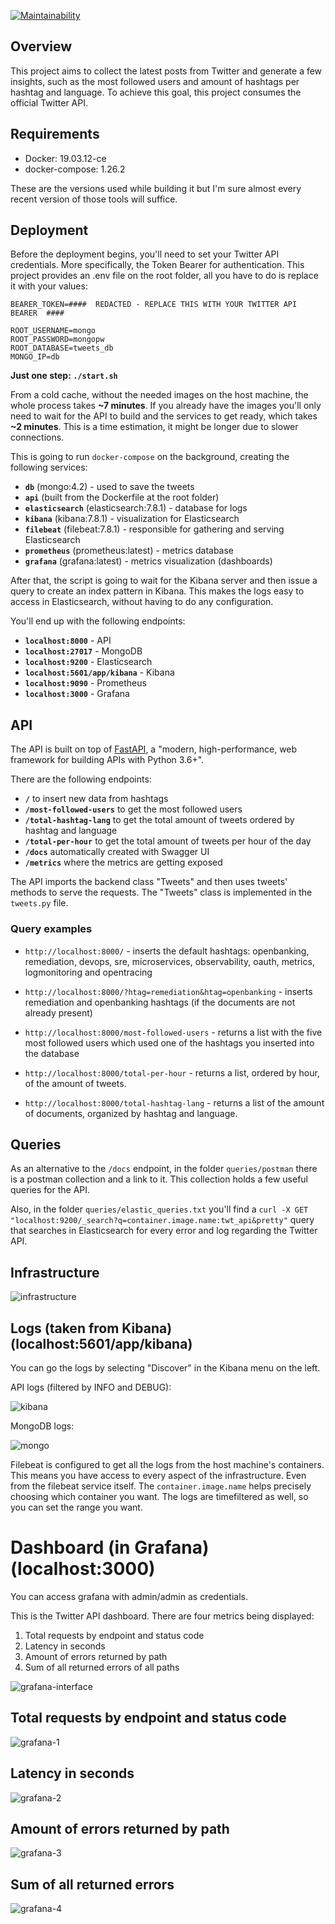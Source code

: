 [![Maintainability](https://api.codeclimate.com/v1/badges/288b07ca2e93e3f88195/maintainability)](https://codeclimate.com/github/tre-ta/twitter-api/maintainability)

## Overview
This project aims to collect the latest posts from Twitter and generate a few
insights, such as the most followed users and amount of hashtags per hashtag and
language. To achieve this goal, this project consumes the official Twitter API.

## Requirements 

* Docker: 19.03.12-ce
* docker-compose: 1.26.2

These are the versions used while building it but I'm sure almost every recent 
version of those tools will suffice.

## Deployment

Before the deployment begins, you'll need to set your Twitter API credentials.
More specifically, the Token Bearer for authentication. This project provides an
.env file on the root folder, all you have to do is replace it with your values:

```
BEARER_TOKEN=####  REDACTED - REPLACE THIS WITH YOUR TWITTER API BEARER  ####

ROOT_USERNAME=mongo
ROOT_PASSWORD=mongopw
ROOT_DATABASE=tweets_db
MONGO_IP=db
```


**Just one step: `./start.sh`**

From a cold cache, without the needed images on the host machine, the whole
process takes **~7 minutes**. If you already have the images you'll only need 
to wait for the API to build and the services to get ready, which takes 
**~2 minutes**. This is a time estimation, it might be longer due to slower 
connections.


This is going to run `docker-compose` on the background, creating the following
services:

* **`db`** (mongo:4.2) - used to save the tweets
* **`api`** (built from the Dockerfile at the root folder)
* **`elasticsearch`** (elasticsearch:7.8.1) - database for logs
* **`kibana`** (kibana:7.8.1) - visualization for Elasticsearch
* **`filebeat`** (filebeat:7.8.1) - responsible for gathering and serving
    Elasticsearch
* **`prometheus`** (prometheus:latest) - metrics database
* **`grafana`** (grafana:latest) - metrics visualization (dashboards)

After that, the script is going to wait for the Kibana server and then
issue a query to create an index pattern in Kibana. This makes the logs easy to 
access in Elasticsearch, without having to do any configuration.

You'll end up with the following endpoints:

* **`localhost:8000`** - API
* **`localhost:27017`** - MongoDB
* **`localhost:9200`** - Elasticsearch
* **`localhost:5601/app/kibana`** - Kibana
* **`localhost:9090`** - Prometheus
* **`localhost:3000`** - Grafana


## API

The API is built on top of [FastAPI](https://fastapi.tiangolo.com/), a "modern,
high-performance, web framework for building APIs with Python 3.6+".

There are the following endpoints:

* **`/`** to insert new data from hashtags
* **`/most-followed-users`** to get the most followed users
* **`/total-hashtag-lang`** to get the total amount of tweets ordered by hashtag
    and language
* **`/total-per-hour`** to get the total amount of tweets per hour of the day
* **`/docs`** automatically created with Swagger UI
* **`/metrics`** where the metrics are getting exposed

 
The API imports the backend class "Tweets" and then uses tweets' methods to
serve the requests. The "Tweets" class is implemented in the `tweets.py` file.

### Query examples

* `http://localhost:8000/` - inserts the default hashtags: openbanking,
remediation, devops, sre, microservices, observability, oauth, metrics,
logmonitoring and opentracing

* `http://localhost:8000/?htag=remediation&htag=openbanking` - inserts 
remediation and openbanking hashtags (if the documents are not already present)

* `http://localhost:8000/most-followed-users` - returns a list with the five
most followed users which used one of the hashtags you inserted into the
database

* `http://localhost:8000/total-per-hour` - returns a list, ordered by hour, of
the amount of tweets.

* `http://localhost:8000/total-hashtag-lang` - returns a list of the amount of
documents, organized by hashtag and language.

## Queries

As an alternative to the `/docs` endpoint, in the folder `queries/postman` 
there is a postman collection and a link to it. This collection holds a few 
useful queries for the API.

Also, in the folder `queries/elastic_queries.txt` you'll find a 
`curl -X GET "localhost:9200/_search?q=container.image.name:twt_api&pretty"`
query that searches in Elasticsearch for every error and log regarding the
Twitter API.

## Infrastructure

![infrastructure](https://github.com/tre-ta/twitter-api/blob/master/docs/infrastructure.jpg)


## Logs (taken from Kibana) (localhost:5601/app/kibana)

You can go the logs by selecting "Discover" in the Kibana menu on the left.

API logs (filtered by INFO and DEBUG):

![kibana](https://github.com/tre-ta/twitter-api/blob/master/docs/kibana.png)

MongoDB logs:

![mongo](https://github.com/tre-ta/twitter-api/blob/master/docs/mongo.png)

Filebeat is configured to get all the logs from the host machine's containers. 
This means you have access to every aspect of the infrastructure. Even from the
filebeat service itself. The `container.image.name` helps precisely choosing 
which container you want. The logs are timefiltered as well, so you can set 
the range you want.

# Dashboard (in Grafana) (localhost:3000)

You can access grafana with admin/admin as credentials.

This is the Twitter API dashboard. There are four metrics being displayed:

1. Total requests by endpoint and status code
2. Latency in seconds
3. Amount of errors returned by path
4. Sum of all returned errors of all paths

![grafana-interface](https://github.com/tre-ta/twitter-api/blob/master/docs/grafana-interface.png)

## Total requests by endpoint and status code

![grafana-1](https://github.com/tre-ta/twitter-api/blob/master/docs/grafana-1.png)

## Latency in seconds
![grafana-2](https://github.com/tre-ta/twitter-api/blob/master/docs/grafana-2.png)

## Amount of errors returned by path
![grafana-3](https://github.com/tre-ta/twitter-api/blob/master/docs/grafana-3.png)

## Sum of all returned errors
![grafana-4](https://github.com/tre-ta/twitter-api/blob/master/docs/grafana-4.png)

